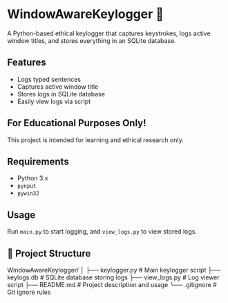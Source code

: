 # WindowAwareKeylogger 🔐

A Python-based ethical keylogger that captures keystrokes, logs active window titles, and stores everything in an SQLite database.

## Features
- Logs typed sentences
- Captures active window title
- Stores logs in SQLite database
- Easily view logs via script

## For Educational Purposes Only!
This project is intended for learning and ethical research only.

## Requirements
- Python 3.x
- `pynput`
- `pywin32`

## Usage
Run `main.py` to start logging, and `view_logs.py` to view stored logs.

## 📁 Project Structure
WindowAwareKeylogger/
│
├── keylogger.py       # Main keylogger script
├── keylogs.db         # SQLite database storing logs
├── view_logs.py       # Log viewer script
├── README.md          # Project description and usage
└── .gitignore         # Git ignore rules

